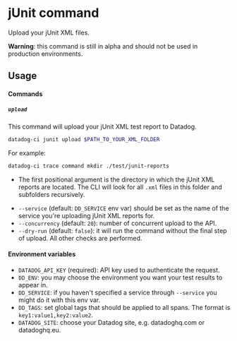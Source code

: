 # jUnit command

Upload your jUnit XML files.

**Warning**: this command is still in alpha and should not be used in production environments.

## Usage

#### Commands

##### `upload`

This command will upload your jUnit XML test report to Datadog.

```bash
datadog-ci junit upload $PATH_TO_YOUR_XML_FOLDER
```

For example:

```bash
datadog-ci trace command mkdir ./test/junit-reports
```

- The first positional argument is the directory in which the jUnit XML reports are located. The CLI will look for all `.xml` files in this folder and subfolders recursively.

* `--service` (default: `DD_SERVICE` env var) should be set as the name of the service you're uploading jUnit XML reports for.
* `--concurrency` (default: `20`): number of concurrent upload to the API.
* `--dry-run` (default: `false`): it will run the command without the final step of upload. All other checks are performed.

#### Environment variables

- `DATADOG_API_KEY` (required): API key used to authenticate the request.
- `DD_ENV`: you may choose the environment you want your test results to appear in.
- `DD_SERVICE`: if you haven't specified a service through `--service` you might do it with this env var.
- `DD_TAGS`: set global tags that should be applied to all spans. The format is `key1:value1,key2:value2`.
- `DATADOG_SITE`: choose your Datadog site, e.g. datadoghq.com or datadoghq.eu.
